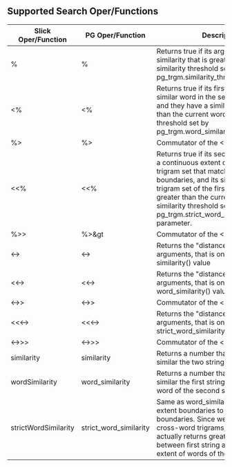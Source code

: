 Supported Search Oper/Functions
-------------------------------

| Slick Oper/Function  | PG Oper/Function       | Description                                                                                                                                                                                                                                                                                                 |
|----------------------|------------------------|-------------------------------------------------------------------------------------------------------------------------------------------------------------------------------------------------------------------------------------------------------------------------------------------------------------|
| %                    | %                      | Returns true if its arguments have a similarity that is greater than the current similarity threshold set by pg_trgm.similarity_threshold                                                                                                                                                                   |
| &lt;%                | &lt;%                  | Returns true if its first argument has the similar word in the second argument and they have a similarity that is greater than the current word similarity threshold set by pg_trgm.word_similarity_threshold                                                                                               |
| %&gt;                | %&gt;                  | Commutator of the &lt;% operator                                                                                                                                                                                                                                                                            |
| &lt;&lt;%            | &lt;&lt;%              | Returns true if its second argument has a continuous extent of an ordered trigram set that matches word boundaries, and its similarity to the trigram set of the first argument is greater than the current strict word similarity threshold set by the pg_trgm.strict_word_similarity_threshold parameter. |
| %&gt;&gt;            | %&gt;&gt               | Commutator of the &lt;&lt;% operator.                                                                                                                                                                                                                                                                       |
| &lt;-&gt;            | &lt;-&gt;              | Returns the "distance" between the arguments, that is one minus the similarity() value                                                                                                                                                                                                                      |
| &lt;&lt;-&gt;        | &lt;&lt;-&gt;          | Returns the "distance" between the arguments, that is one minus the word_similarity() value                                                                                                                                                                                                                 |
| &lt;-&gt;&gt;        | &lt;-&gt;&gt;          | Commutator of the &lt;&lt;-&gt; operator                                                                                                                                                                                                                                                                    |
| &lt;&lt;&lt;-&gt;    | &lt;&lt;&lt;-&gt;      | Returns the "distance" between the arguments, that is one minus the strict_word_similarity() value                                                                                                                                                                                                          |
| &lt;-&gt;&gt;&gt;    | &lt;-&gt;&gt;&gt;      | Commutator of the &lt;&lt;&lt;-&gt; operator                                                                                                                                                                                                                                                                |
| similarity           | similarity             | Returns a number that indicates how similar the two strings are                                                                                                                                                                                                                                             |
| wordSimilarity       | word_similarity        | Returns a number that indicates how similar the first string to the most similar word of the second string                                                                                                                                                                                                  |
| strictWordSimilarity | strict_word_similarity | Same as word_similarity, but forces extent boundaries to match word boundaries. Since we don't have cross-word trigrams, this function actually returns greatest similarity between first string and any continuous extent of words of the second string                                                    |

